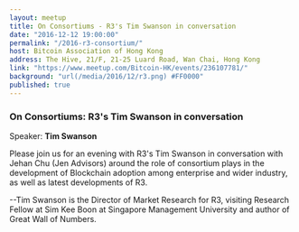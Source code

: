 ```yaml
---
layout: meetup
title: On Consortiums - R3's Tim Swanson in conversation
date: "2016-12-12 19:00:00"
permalink: "/2016-r3-consortium/"
host: Bitcoin Association of Hong Kong
address: The Hive, 21/F, 21-25 Luard Road, Wan Chai, Hong Kong
link: "https://www.meetup.com/Bitcoin-HK/events/236107781/"
background: "url(/media/2016/12/r3.png) #FF0000"
published: true
---
```


### On Consortiums: R3's Tim Swanson in conversation

Speaker: **Tim Swanson**

Please join us for an evening with R3's Tim Swanson in conversation with Jehan Chu (Jen Advisors) around the role of consortium plays in the development of Blockchain adoption among enterprise and wider industry, as well as latest developments of R3.

--Tim Swanson is the Director of Market Research for R3, visiting Research Fellow at Sim Kee Boon at Singapore Management University and author of Great Wall of Numbers.
